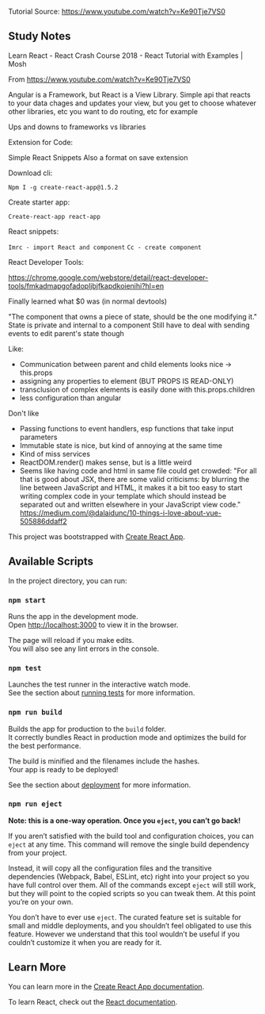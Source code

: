 Tutorial Source:
https://www.youtube.com/watch?v=Ke90Tje7VS0



## Study Notes

Learn React - React Crash Course 2018 - React Tutorial with Examples | Mosh

From <https://www.youtube.com/watch?v=Ke90Tje7VS0> 


Angular is a Framework, but React is a View Library. Simple api that reacts to your data chages and updates your view, but you get to choose whatever other libraries, etc you want to do routing, etc for example

Ups and downs to frameworks vs libraries

Extension for Code:

Simple React Snippets
Also a format on save extension

Download cli:

`Npm I -g create-react-app@1.5.2`

Create starter app:

`Create-react-app react-app`



React snippets:

`Imrc - import React and component`
`Cc - create component`

React Developer Tools:

https://chrome.google.com/webstore/detail/react-developer-tools/fmkadmapgofadopljbjfkapdkoienihi?hl=en

Finally learned what $0 was (in normal devtools)

"The component that owns a piece of state, should be the one modifying it."
State is private and internal to a component
Still have to deal with sending events to edit parent's state though


Like:
  - Communication between parent and child elements looks nice -> this.props
  - assigning any properties to element (BUT PROPS IS READ-ONLY)
  - transclusion of complex elements is easily done with this.props.children
  - less configuration than angular


Don't like
   - Passing functions to event handlers, esp functions that take input parameters
   - Immutable state is nice, but kind of annoying at the same time
   - Kind of miss services
   - ReactDOM.render() makes sense, but is a little weird
   - Seems like having code and html in same file could get crowded: "For all that is good about JSX, there are some valid criticisms: by blurring the line between JavaScript and HTML, it makes it a bit too easy to start writing complex code in your template which should instead be separated out and written elsewhere in your JavaScript view code." https://medium.com/@dalaidunc/10-things-i-love-about-vue-505886ddaff2 





This project was bootstrapped with [Create React App](https://github.com/facebook/create-react-app).

## Available Scripts

In the project directory, you can run:

### `npm start`

Runs the app in the development mode.<br>
Open [http://localhost:3000](http://localhost:3000) to view it in the browser.

The page will reload if you make edits.<br>
You will also see any lint errors in the console.

### `npm test`

Launches the test runner in the interactive watch mode.<br>
See the section about [running tests](https://facebook.github.io/create-react-app/docs/running-tests) for more information.

### `npm run build`

Builds the app for production to the `build` folder.<br>
It correctly bundles React in production mode and optimizes the build for the best performance.

The build is minified and the filenames include the hashes.<br>
Your app is ready to be deployed!

See the section about [deployment](https://facebook.github.io/create-react-app/docs/deployment) for more information.

### `npm run eject`

**Note: this is a one-way operation. Once you `eject`, you can’t go back!**

If you aren’t satisfied with the build tool and configuration choices, you can `eject` at any time. This command will remove the single build dependency from your project.

Instead, it will copy all the configuration files and the transitive dependencies (Webpack, Babel, ESLint, etc) right into your project so you have full control over them. All of the commands except `eject` will still work, but they will point to the copied scripts so you can tweak them. At this point you’re on your own.

You don’t have to ever use `eject`. The curated feature set is suitable for small and middle deployments, and you shouldn’t feel obligated to use this feature. However we understand that this tool wouldn’t be useful if you couldn’t customize it when you are ready for it.

## Learn More

You can learn more in the [Create React App documentation](https://facebook.github.io/create-react-app/docs/getting-started).

To learn React, check out the [React documentation](https://reactjs.org/).



